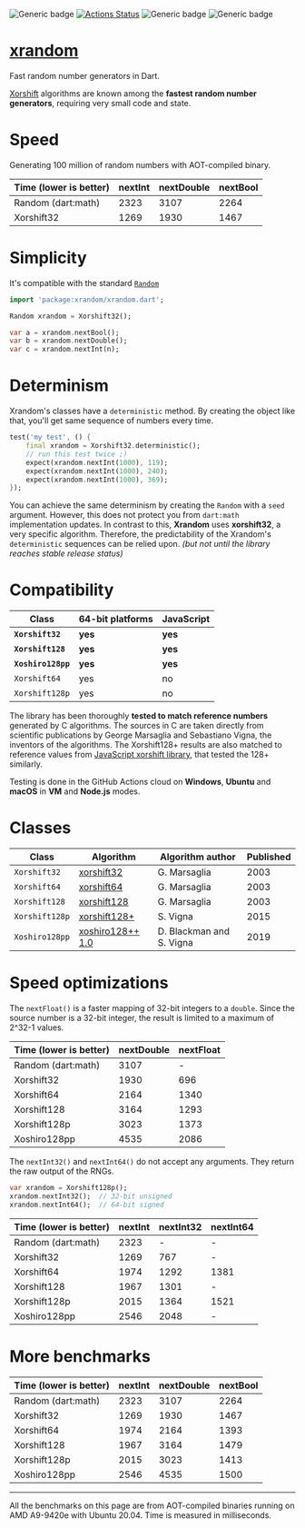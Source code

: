 ![Generic badge](https://img.shields.io/badge/status-draft-red.svg)
[![Actions Status](https://github.com/rtmigo/xrandom/workflows/unittest/badge.svg?branch=master)](https://github.com/rtmigo/xrandom/actions)
![Generic badge](https://img.shields.io/badge/tested_on-Windows_|_MacOS_|_Ubuntu-blue.svg)
![Generic badge](https://img.shields.io/badge/tested_on-VM_|_JS-blue.svg)

# [xrandom](https://github.com/rtmigo/xrandom)

Fast random number generators in Dart.

[Xorshift](https://en.wikipedia.org/wiki/Xorshift) algorithms are known among the **fastest random number generators**, requiring very small
code and state.

# Speed

Generating 100 million of random numbers with AOT-compiled binary. 

| Time (lower is better) | nextInt | nextDouble | nextBool |
|------------------------|---------|------------|----------|
| Random (dart:math)     |  2323   |    3107    |   2264   |
| Xorshift32             |  1269   |    1930    |   1467   |


# Simplicity

It's compatible with the standard [`Random`](https://api.dart.dev/stable/2.12.1/dart-math/Random-class.html)

``` dart
import 'package:xrandom/xrandom.dart';

Random xrandom = Xorshift32();

var a = xrandom.nextBool(); 
var b = xrandom.nextDouble();
var c = xrandom.nextInt(n);
```

# Determinism

Xrandom's classes have a `deterministic` method. By creating the object like that, you'll get same 
sequence of numbers every time.

``` dart
test('my test', () {
    final xrandom = Xorshift32.deterministic();
    // run this test twice ;)
    expect(xrandom.nextInt(1000), 119);
    expect(xrandom.nextInt(1000), 240);
    expect(xrandom.nextInt(1000), 369);    
});    
```

You can achieve the same determinism by creating the `Random` with a `seed` argument. However, this does
not protect you from `dart:math` implementation updates. In contrast to this, **Xrandom** uses
**xorshift32**, a very specific algorithm. Therefore, the predictability of the
Xrandom's `deterministic`
sequences can be relied upon. *(but not until the library reaches stable release status)*



# Compatibility

| Class                            | 64-bit platforms | JavaScript |
|----------------------------------|------------------|------------|
| **`Xorshift32`**      | **yes**              | **yes**        |
| **`Xorshift128`**                    | **yes**              | **yes**        |
| **`Xoshiro128pp`**                   | **yes**              | **yes**         |
| `Xorshift64`                     | yes              | no         |
| `Xorshift128p`                | yes              | no         |


The library has been thoroughly **tested to match reference numbers** generated by C algorithms. The
sources in C are taken directly from scientific publications by George Marsaglia and Sebastiano
Vigna, the inventors of the algorithms. The Xorshift128+ results are also matched to reference
values from [JavaScript xorshift library](https://github.com/AndreasMadsen/xorshift), that tested
the 128+ similarly.

Testing is done in the GitHub Actions cloud on **Windows**, **Ubuntu** and **macOS** in **VM** and **Node.js** modes.
 
# Classes

| Class             | Algorithm    | Algorithm author | Published |
|-------------------|--------------|------------------|------|
| `Xorshift32`      | [xorshift32](https://www.jstatsoft.org/article/view/v008i14)   | G. Marsaglia | 2003 |
| `Xorshift64`      | [xorshift64](https://www.jstatsoft.org/article/view/v008i14)   | G. Marsaglia | 2003 |
| `Xorshift128`     | [xorshift128](https://www.jstatsoft.org/article/view/v008i14)  | G. Marsaglia | 2003 |
| `Xorshift128p` | [xorshift128+](https://arxiv.org/abs/1404.0390) | S. Vigna | 2015 |
| `Xoshiro128pp` | [xoshiro128++ 1.0](https://prng.di.unimi.it/xoshiro128plusplus.c) | D. Blackman and S. Vigna | 2019 |

# Speed optimizations

The `nextFloat()` is a faster mapping of 32-bit integers to a `double`.
Since the source number is a 32-bit integer, the result is limited to 
a maximum of 2^32-1 values.

| Time (lower is better) | nextDouble | nextFloat |
|------------------------|------------|----------------|
| Random (dart:math)     |    3107    |       -        |
| Xorshift32             |    1930    |      696       |
| Xorshift64             |    2164    |      1340      |
| Xorshift128            |    3164    |      1293      |
| Xorshift128p        |    3023    |      1373      |
| Xoshiro128pp           |    4535    |      2086      |

The `nextInt32()` and `nextInt64()` do not accept any arguments. They return the raw output of the RNGs.

``` dart 
var xrandom = Xorshift128p(); 
xrandom.nextInt32();  // 32-bit unsigned 
xrandom.nextInt64();  // 64-bit signed
```

| Time (lower is better) | nextInt | nextInt32 | nextInt64 |
|------------------------|---------|-----------|-----------|
| Random (dart:math)     |  2323   |     -     |     -     |
| Xorshift32             |  1269   |    767    |     -     |
| Xorshift64             |  1974   |   1292    |   1381    |
| Xorshift128            |  1967   |   1301    |     -     |
| Xorshift128p        |  2015   |   1364    |   1521    |
| Xoshiro128pp           |  2546   |   2048    |     -     |

# More benchmarks

| Time (lower is better) | nextInt | nextDouble | nextBool |
|------------------------|---------|------------|----------|
| Random (dart:math)     |  2323   |    3107    |   2264   |
| Xorshift32             |  1269   |    1930    |   1467   |
| Xorshift64             |  1974   |    2164    |   1393   |
| Xorshift128            |  1967   |    3164    |   1479   |
| Xorshift128p        |  2015   |    3023    |   1413   |
| Xoshiro128pp           |  2546   |    4535    |   1500   |

-----
All the benchmarks on this page are from AOT-compiled binaries running on AMD A9-9420e with Ubuntu 20.04.
Time is measured in milliseconds.
